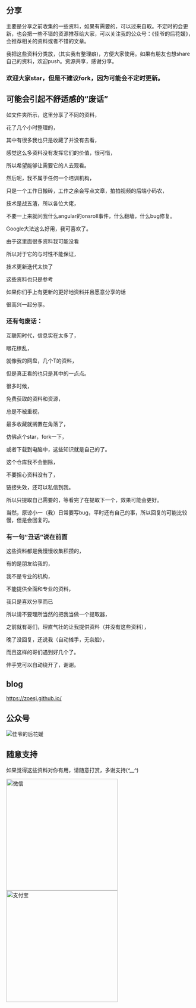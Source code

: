 ## 分享
主要是分享之前收集的一些资料，如果有需要的，可以过来自取。不定时的会更新，也会把一些不错的资源推荐给大家，可以关注我的公众号：《佳爷的后花媛》，会推荐相关的资料或者不错的文章。

我把这些资料分类放，(其实我有整理癖)，方便大家使用。如果有朋友也想share自己的资料，欢迎push。资源共享，感谢分享。

### 欢迎大家star，但是不建议fork，因为可能会不定时更新。

## 可能会引起不舒适感的“废话”
如文件夹所示，这里分享了不同的资料，

花了几个小时整理的，

其中有很多我也只是收藏了并没有去看，

感觉这么多资料没有发挥它们的价值，很可惜，

所以希望能够让需要它的人去观看。

然后呢，我不属于任何一个培训机构，

只是一个工作日搬砖，工作之余会写点文章，拍拍视频的后端小码农，

技术是战五渣，所以各位大佬，

不要一上来就问我什么angular的onsroll事件，什么翻墙，什么bug修复。

Google大法这么好用，我可喜欢了。

由于这里面很多资料我可能没看

所以对于它的与时性不能保证，

技术更新迭代太快了

这些资料也只是参考

如果你们手上有更新的更好地资料并且愿意分享的话

很高兴一起分享。


### 还有句废话：

互联网时代，信息实在太多了，

眼花缭乱，

就像我的网盘，几个T的资料，

但是真正看的也只是其中的一点点。

很多时候，

免费获取的资料和资源，

总是不被重视，

最多收藏就搁置在角落了，

仿佛点个star，fork一下，

或者下载到电脑中，这些知识就是自己的了。


这个仓库我不会删除，

不要担心资料没有了，

链接失效，还可以私信到我。

所以只提取自己需要的，等看完了在提取下一个，效果可能会更好。


当然，原谅小一（我）日常要写bug，平时还有自己的事，所以回复的可能比较慢，但是会回复的。


### 有一句“丑话”说在前面
这些资料都是我慢慢收集积攒的，

有的是朋友给我的，

我不是专业的机构，

不能提供全面和专业的资料，

我只是喜欢分享而已

所以请不要理所当然的把我当做一个提取器，

之前就有哥们，理直气壮的让我提供资料（并没有这些资料），

晚了没回复，还说我（自动摊手，无奈脸），

而且这样的哥们遇到好几个了。

伸手党可以自动绕开了，谢谢。


## blog 
https://zoesj.github.io/

## 公众号
![佳爷的后花媛](https://mmbiz.qpic.cn/mmbiz_jpg/V2vz40BYVMsGNTp07dttjWcPdTgFLBibG95YPU6EuwatehyZQibmjxWX9gkSuVQZuwE3pSqqYWL2qkFs30wafzpQ/640?wx_fmt=jpeg&tp=webp&wxfrom=5&wx_lazy=1&wx_co=1)

## 随意支持
如果觉得这些资料对你有用，请随意打赏，多谢支持(*^__^*) 

<img src="https://upload-images.jianshu.io/upload_images/3162008-e5453f164325354f.jpg?imageMogr2/auto-orient/strip%7CimageView2/2/w/1240" width = "300" height = "300" alt="微信" />
<img src="https://upload-images.jianshu.io/upload_images/3162008-32d6796d2e238c9d.jpg?imageMogr2/auto-orient/strip%7CimageView2/2/w/1240" width = "300" height = "300" alt="支付宝" />

